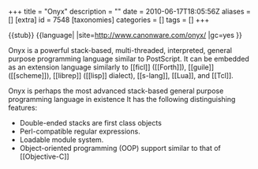 +++
title = "Onyx"
description = ""
date = 2010-06-17T18:05:56Z
aliases = []
[extra]
id = 7548
[taxonomies]
categories = []
tags = []
+++

{{stub}}
{{language|
|site=http://www.canonware.com/onyx/
|gc=yes
}}

Onyx is a powerful stack-based, multi-threaded, interpreted, general purpose programming language similar to PostScript. It can be embedded as an extension language similarly to [[ficl]] ([[Forth]]), [[guile]] ([[scheme]]), [[librep]] ([[lisp]] dialect), [[s-lang]], [[Lua]], and [[Tcl]].

Onyx is perhaps the most advanced stack-based general purpose programming language in existence
It has the following distinguishing features:
* Double-ended stacks are first class objects
* Perl-compatible regular expressions.
* Loadable module system.
* Object-oriented programming (OOP) support similar to that of [[Objective-C]]
